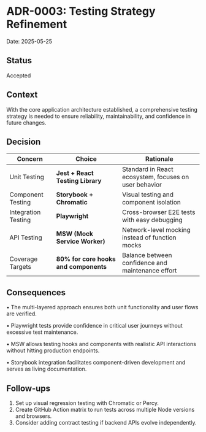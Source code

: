 # ADR-0003: Testing Strategy Refinement

Date: 2025-05-25

## Status

Accepted

## Context

With the core application architecture established, a comprehensive testing strategy is needed to ensure reliability, maintainability, and confidence in future changes.

## Decision

| Concern             | Choice                                | Rationale                                             |
| ------------------- | ------------------------------------- | ----------------------------------------------------- |
| Unit Testing        | **Jest + React Testing Library**      | Standard in React ecosystem, focuses on user behavior |
| Component Testing   | **Storybook + Chromatic**             | Visual testing and component isolation                |
| Integration Testing | **Playwright**                        | Cross-browser E2E tests with easy debugging           |
| API Testing         | **MSW (Mock Service Worker)**         | Network-level mocking instead of function mocks       |
| Coverage Targets    | **80% for core hooks and components** | Balance between confidence and maintenance effort     |

## Consequences

• The multi-layered approach ensures both unit functionality and user flows are verified.

• Playwright tests provide confidence in critical user journeys without excessive test maintenance.

• MSW allows testing hooks and components with realistic API interactions without hitting production endpoints.

• Storybook integration facilitates component-driven development and serves as living documentation.

## Follow-ups

1. Set up visual regression testing with Chromatic or Percy.
2. Create GitHub Action matrix to run tests across multiple Node versions and browsers.
3. Consider adding contract testing if backend APIs evolve independently.
